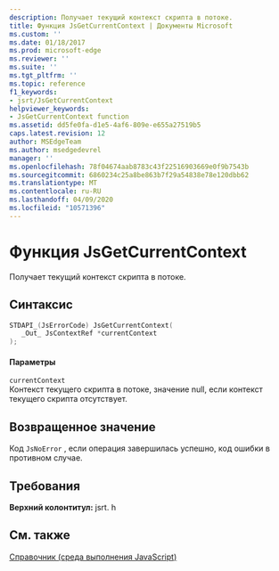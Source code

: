 ```yaml
---
description: Получает текущий контекст скрипта в потоке.
title: Функция JsGetCurrentContext | Документы Microsoft
ms.custom: ''
ms.date: 01/18/2017
ms.prod: microsoft-edge
ms.reviewer: ''
ms.suite: ''
ms.tgt_pltfrm: ''
ms.topic: reference
f1_keywords:
- jsrt/JsGetCurrentContext
helpviewer_keywords:
- JsGetCurrentContext function
ms.assetid: dd5fe0fa-d1e5-4af6-809e-e655a27519b5
caps.latest.revision: 12
author: MSEdgeTeam
ms.author: msedgedevrel
manager: ''
ms.openlocfilehash: 78f04674aab8783c43f22516903669e0f9b7543b
ms.sourcegitcommit: 6860234c25a8be863b7f29a54838e78e120dbb62
ms.translationtype: MT
ms.contentlocale: ru-RU
ms.lasthandoff: 04/09/2020
ms.locfileid: "10571396"
---
```

# Функция JsGetCurrentContext
Получает текущий контекст скрипта в потоке.  
  
## Синтаксис  
  
```cpp  
STDAPI_(JsErrorCode) JsGetCurrentContext(  
   _Out_ JsContextRef *currentContext  
);  
```  
  
#### Параметры  
 `currentContext`  
 Контекст текущего скрипта в потоке, значение null, если контекст текущего скрипта отсутствует.  
  
## Возвращенное значение  
 Код `JsNoError` , если операция завершилась успешно, код ошибки в противном случае.  
  
## Требования  
 **Верхний колонтитул:** jsrt. h  
  
## См. также  
 [Справочник (среда выполнения JavaScript)](../chakra-hosting/reference-javascript-runtime.md)